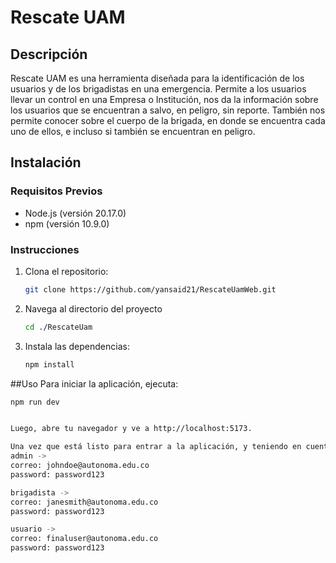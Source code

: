 
 # Rescate UAM

## Descripción
Rescate UAM es una herramienta diseñada para la identificación de los usuarios y de los brigadistas en una emergencia. Permite a los usuarios llevar un control en una Empresa o Institución, nos da la información sobre los usuarios que se encuentran a salvo, en peligro, sin reporte. También nos permite conocer sobre el cuerpo de la brigada, en donde se encuentra cada uno de ellos, e incluso si también se encuentran en peligro.

## Instalación

### Requisitos Previos
- Node.js (versión 20.17.0)
- npm (versión 10.9.0)

### Instrucciones
1. Clona el repositorio:
   ```bash
   git clone https://github.com/yansaid21/RescateUamWeb.git

2. Navega al directorio del proyecto
   ```bash
   cd ./RescateUam
3. Instala las dependencias:
   ```bash
   npm install 
##Uso
Para iniciar la aplicación, ejecuta:
   ```bash
   npm run dev


Luego, abre tu navegador y ve a http://localhost:5173.

Una vez que está listo para entrar a la aplicación, y teniendo en cuenta que también ha clonado el backend, puede acceder a la aplicación en 3 roles distintos:
 admin ->
 correo: johndoe@autonoma.edu.co
 password: password123
 
 brigadista ->
 correo: janesmith@autonoma.edu.co
 password: password123

 usuario ->
 correo: finaluser@autonoma.edu.co
 password: password123

